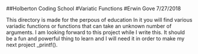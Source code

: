 ##Holberton Coding School
#Variatic Functions
#Erwin Gove
7/27/2018

This directory is made for the perpous of education
In it you will find various variadic functions or functions that can take
an unknown number of arguments. I am looking forward to this project while I
write this. It should be a fun and powerful thing to learn and I will need it
in order to make my next project _printf().
